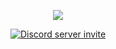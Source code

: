 <p align="center">
  <img src="https://readme-typing-svg.herokuapp.com/?color=E171F7FF&lines=Мой+дискорд+сервер!;Заходи+к+нам!&font=Fira%20Code&center=true&width=380&height=50">
</p>
<p align="center">
    <a href="https://discord.gg/7xZjYrBhcr"><img src="https://img.shields.io/discord/960169222808432660?style=flat-square&color=5865f2&logo=discord&logoColor=ffffff&label=Discord server" alt="Discord server invite" /></a>
</p>

